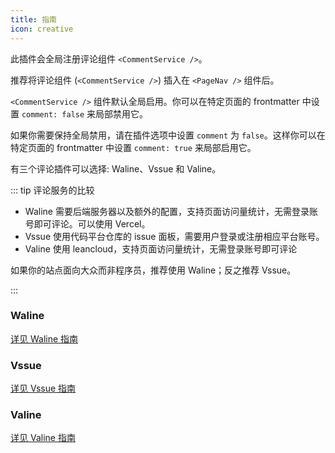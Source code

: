 ```yaml
---
title: 指南
icon: creative
---
```


此插件会全局注册评论组件 `<CommentService />`。

推荐将评论组件 (`<CommentService />`) 插入在 `<PageNav />` 组件后。

`<CommentService />` 组件默认全局启用。你可以在特定页面的 frontmatter 中设置 `comment: false` 来局部禁用它。

如果你需要保持全局禁用，请在插件选项中设置 `comment` 为 `false`。这样你可以在特定页面的 frontmatter 中设置 `comment: true` 来局部启用它。

有三个评论插件可以选择: Waline、Vssue 和 Valine。

::: tip 评论服务的比较

- Waline 需要后端服务器以及额外的配置，支持页面访问量统计，无需登录账号即可评论。可以使用 Vercel。
- Vssue 使用代码平台仓库的 issue 面板，需要用户登录或注册相应平台账号。
- Valine 使用 leancloud，支持页面访问量统计，无需登录账号即可评论

如果你的站点面向大众而非程序员，推荐使用 Waline；反之推荐 Vssue。

:::

### Waline

[详见 Waline 指南](waline.md)

### Vssue

[详见 Vssue 指南](vssue.md)

### Valine

[详见 Valine 指南](valine.md)
